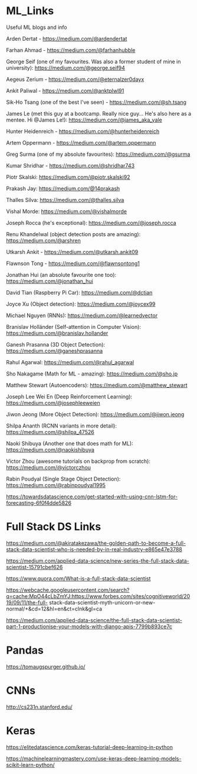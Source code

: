 # ML_Links
Useful ML blogs and info

Arden Dertat - https://medium.com/@ardendertat

Farhan Ahmad - https://medium.com/@farhanhubble

George Seif (one of my favourites. Was also a former student of mine in university): https://medium.com/@george.seif94

Aegeus Zerium - https://medium.com/@eternalzer0dayx

Ankit Paliwal - https://medium.com/@anktplwl91

Sik-Ho Tsang (one of the best I've seen) - https://medium.com/@sh.tsang

James Le (met this guy at a bootcamp. Really nice guy... He's also here as a mentee. Hi @James Le!): https://medium.com/@james_aka_yale

Hunter Heidenreich - https://medium.com/@hunterheidenreich

Artem Oppermann - https://medium.com/@artem.oppermann

Greg Surma (one of my absolute favourites): https://medium.com/@gsurma

Kumar Shridhar - https://medium.com/@shridhar743

Piotr Skalski: https://medium.com/@piotr.skalski92

Prakash Jay: https://medium.com/@14prakash

Thalles Silva: https://medium.com/@thalles.silva

Vishal Morde: https://medium.com/@vishalmorde

Joseph Rocca (he's exceptional): https://medium.com/@joseph.rocca

Renu Khandelwal (object detection posts are amazing): https://medium.com/@arshren

Utkarsh Ankit - https://medium.com/@utkarsh.ankit09

Flawnson Tong - https://medium.com/@flawnsontong1

Jonathan Hui (an absolute favourite one too): https://medium.com/@jonathan_hui

David Tian (Raspberry Pi Car): https://medium.com/@dctian

Joyce Xu (Object detection): https://medium.com/@joycex99

Michael Nguyen (RNNs): https://medium.com/@learnedvector

Branislav Holländer (Self-attention in Computer Vision): https://medium.com/@branislav.hollander

Ganesh Prasanna (3D Object Detection): https://medium.com/@ganeshprasanna

Rahul Agarwal: https://medium.com/@rahul_agarwal

Sho Nakagame (Math for ML - amazing): https://medium.com/@sho.jp

Matthew Stewart (Autoencoders): https://medium.com/@matthew_stewart

Joseph Lee Wei En (Deep Reinforcement Learning): https://medium.com/@josephleeweien

Jiwon Jeong (More Object Detection): https://medium.com/@jiwon.jeong

Shilpa Ananth (RCNN variants in more detail): https://medium.com/@shilpa_47526

Naoki Shibuya (Another one that does math for ML): https://medium.com/@naokishibuya

Victor Zhou (awesome tutorials on backprop from scratch): https://medium.com/@victorczhou

Rabin Poudyal (Single Stage Object Detection): https://medium.com/@rabinpoudyal1995

https://towardsdatascience.com/get-started-with-using-cnn-lstm-for-forecasting-6f0f4dde5826

# Full Stack DS Links

https://medium.com/@akiratakezawa/the-golden-path-to-become-a-full-stack-data-scientist-who-is-needed-by-in-real-industry-e865e47e3788

https://medium.com/applied-data-science/new-series-the-full-stack-data-scientist-15791cbef626

https://www.quora.com/What-is-a-full-stack-data-scientist

https://webcache.googleusercontent.com/search?q=cache:MpO44cLbZmYJ:https://www.forbes.com/sites/cognitiveworld/2019/09/11/the-full-
stack-data-scientist-myth-unicorn-or-new-normal/+&cd=12&hl=en&ct=clnk&gl=ca

https://medium.com/applied-data-science/the-full-stack-data-scientist-part-1-productionise-your-models-with-django-apis-7799b893ce7c

# Pandas
https://tomaugspurger.github.io/

# CNNs
http://cs231n.stanford.edu/

# Keras
https://elitedatascience.com/keras-tutorial-deep-learning-in-python

https://machinelearningmastery.com/use-keras-deep-learning-models-scikit-learn-python/

